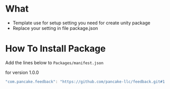 # What
- Template use for setup setting you need for create unity package
- Replace your setting in file package.json


# How To Install Package

Add the lines below to `Packages/manifest.json`

for version 1.0.0
```csharp
"com.pancake.feedback": "https://github.com/pancake-llc/feedback.git#1.0.0",
```
